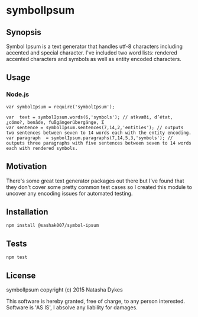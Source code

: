 # symbolIpsum

## Synopsis
Symbol Ipsum is a text generator that handles utf-8 characters including accented and special character. I've included two word lists: rendered accented characters and symbols as well as entity encoded characters. 

## Usage

### Node.js
```
var symbolIpsum = require('symbolIpsum');

var  text = symbolIpsum.words(6,'symbols'); // atkvæði, d’état, ¿cómo?, benåde, fußgängerübergänge, Σ
var sentence = symbolIpsum.sentences(7,14,2,'entities'); // outputs two sentences between seven to 14 words each with the entity encoding.
var paragraph  = symbolIpsum.paragraphs(7,14,5,3,'symbols'); // outputs three paragraphs with five sentences between seven to 14 words each with rendered symbols.
```

## Motivation

There's some great text generator packages out there but I've found that they don't cover some pretty common test cases so I created this module to uncover any encoding issues for automated testing. 

## Installation 

`npm install @sashak007/symbol-ipsum`

## Tests

`npm test`

## License

symbolIpsum copyright (c) 2015 Natasha Dykes

This software is hereby granted, free of charge, to any person interested. Software is 'AS IS', I absolve any liability for damages.